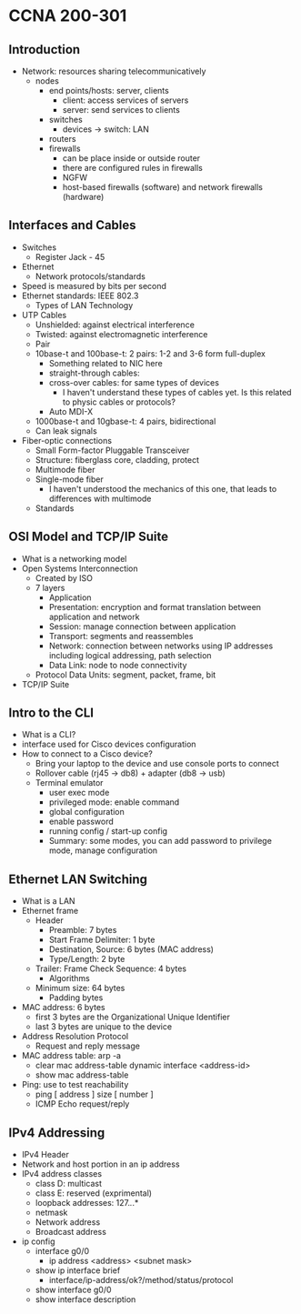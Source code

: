 # CCNA 200-301 

## Introduction

- Network: resources sharing telecommunicatively
  - nodes
    - end points/hosts: server, clients
      - client: access services of servers
      - server: send services to clients
    - switches
      - devices -> switch: LAN
    - routers
    - firewalls
      - can be place inside or outside router
      - there are configured rules in firewalls
      - NGFW
      - host-based firewalls (software) and network firewalls (hardware)

## Interfaces and Cables

- Switches
  - Register Jack - 45
- Ethernet
  - Network protocols/standards
- Speed is measured by bits per second
- Ethernet standards: IEEE 802.3
  - Types of LAN Technology
- UTP Cables 
  - Unshielded: against electrical interference
  - Twisted: against electromagnetic interference
  - Pair
  - 10base-t and 100base-t: 2 pairs: 1-2 and 3-6 form full-duplex
    - Something related to NIC here
    - straight-through cables: 
    - cross-over cables: for same types of devices
      - I haven't understand these types of cables yet. Is this related to physic cables or protocols?
    - Auto MDI-X
  - 1000base-t and 10gbase-t: 4 pairs, bidirectional
  - Can leak signals
- Fiber-optic connections
  - Small Form-factor Pluggable Transceiver
  - Structure: fiberglass core, cladding, protect
  - Multimode fiber
  - Single-mode fiber
    - I haven't understood the mechanics of this one, that leads to differences with multimode
  - Standards

## OSI Model and TCP/IP Suite

- What is a networking model
- Open Systems Interconnection  
  - Created by ISO
  - 7 layers
    - Application
    - Presentation: encryption and format translation between application and network
    - Session: manage connection between application
    - Transport: segments and reassembles
    - Network: connection between networks using IP addresses including logical addressing, path selection 
    - Data Link: node to node connectivity
  - Protocol Data Units: segment, packet, frame, bit
- TCP/IP Suite

## Intro to the CLI

- What is a CLI?
- interface used for Cisco devices configuration
- How to connect to a Cisco device?
  - Bring your laptop to the device and use console ports to connect
  - Rollover cable (rj45 -> db8) + adapter (db8 -> usb)
  - Terminal emulator
    - user exec mode
    - privileged mode: enable command
    - global configuration
    - enable password
    - running config / start-up config
    - Summary: some modes, you can add password to privilege mode, manage configuration

## Ethernet LAN Switching

- What is a LAN
- Ethernet frame
  - Header
    - Preamble: 7 bytes
    - Start Frame Delimiter: 1 byte
    - Destination, Source: 6 bytes (MAC address)
    - Type/Length: 2 byte
  - Trailer: Frame Check Sequence: 4 bytes
    - Algorithms
  - Minimum size: 64 bytes
    - Padding bytes
- MAC address: 6 bytes
  - first 3 bytes are the Organizational Unique Identifier
  - last 3 bytes are unique to the device
- Address Resolution Protocol
  - Request and reply message
- MAC address table: arp -a 
  - clear mac address-table dynamic interface &lt;address-id&gt;
  - show mac address-table
- Ping: use to test reachability
  - ping [ address ] size [ number ]
  - ICMP Echo request/reply

## IPv4 Addressing

- IPv4 Header
- Network and host portion in an ip address
- IPv4 address classes
  - class D: multicast
  - class E: reserved (exprimental)
  - loopback addresses: 127.*.*.*
  - netmask
  - Network address
  - Broadcast address
- ip config
  - interface g0/0
    - ip address &lt;address&gt; &lt;subnet mask&gt;
  - show ip interface brief
    - interface/ip-address/ok?/method/status/protocol
  - show interface g0/0
  - show interface description

